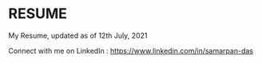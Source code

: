 # RESUME
My Resume, updated as of 12th July, 2021

Connect with me on LinkedIn : https://www.linkedin.com/in/samarpan-das


